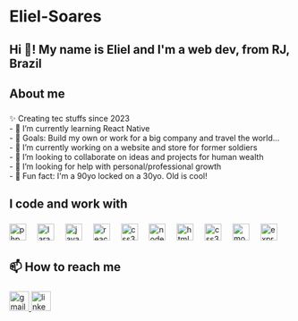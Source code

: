 # Eliel-Soares

<h2 align="left">Hi 👋! My name is Eliel and I'm a web dev, from RJ, Brazil</h2>

###

<h2 align="left">About me</h2>

###

<p align="left">✨ Creating tec stuffs since 2023<br>
- 🌱 I’m currently learning React Native<br>
- 🎯 Goals: Build my own or work for a big company and travel the world...<br>
- 🔭 I’m currently working on a website and store for former soldiers<br>
- 👯 I’m looking to collaborate on ideas and projects for human wealth<br>
- 🤔 I’m looking for help with personal/professional growth<br>
- 🎲 Fun fact: I'm a 90yo locked on a 30yo. Old is cool!</p>

###

<h2 align="left">I code and work with</h2>

###

<div align="left">
  <img src="https://cdn.jsdelivr.net/gh/devicons/devicon/icons/php/php-original.svg" height="30" alt="php logo"  />
  <img width="12" />
  <img src="https://cdn.jsdelivr.net/gh/devicons/devicon/icons/laravel/laravel-original.svg" height="30" alt="laravel logo"  />
  <img width="12" />
  <img src="https://cdn.jsdelivr.net/gh/devicons/devicon/icons/javascript/javascript-original.svg" height="30" alt="javascript logo"  />
  <img width="12" />
  <img src="https://cdn.jsdelivr.net/gh/devicons/devicon/icons/react/react-original.svg" height="30" alt="react logo"  />
  <img width="12" />
   <img src="https://cdn.jsdelivr.net/gh/devicons/devicon/icons/redux/redux-original.svg" height="30" alt="css3 logo"  />
  <img width="12" />
  <img src="https://cdn.jsdelivr.net/gh/devicons/devicon/icons/nodejs/nodejs-original.svg" height="30" alt="node logo"  />
  <img width="12" />
  <img src="https://cdn.jsdelivr.net/gh/devicons/devicon/icons/html5/html5-original.svg" height="30" alt="html5 logo"  />
  <img width="12" />
  <img src="https://cdn.jsdelivr.net/gh/devicons/devicon/icons/css3/css3-original.svg" height="30" alt="css3 logo"  />
  <img width="12" />
  <img src="https://cdn.jsdelivr.net/gh/devicons/devicon/icons/mongodb/mongodb-original.svg" height="30" alt="mongodb logo"  />
  <img width="12" />
  <img src="https://cdn.jsdelivr.net/gh/devicons/devicon/icons/express/express-original.svg" height="30" alt="express logo"  />
  <img width="12" />
</div>

###

<h2 align="left">📫 How to reach me</h2>

###


<div align="left">
  <a href="mailto:epstere@gmail.com?subject=Saudação%20Profissional&body=Prezado%20(a)%20Sr.%20(a),%0A%0AEspero%20que%20este%20email%20lhe%20encontre%20bem.%0A%0A[Adicione%20aqui%20o%20corpo%20da%20mensagem.]%0A%0AAtenciosamente,%0A[Seu%20Nome]" target="_blank">
    <img src="https://img.shields.io/static/v1?message=Gmail&logo=gmail&label=&color=D14836&logoColor=white&labelColor=&style=for-the-badge" height="35" alt="gmail logo"  />
  </a>
<a href="https://www.linkedin.com/in/eliel-psoares/" target="_blank">
    <img src="https://img.shields.io/static/v1?message=LinkedIn&logo=linkedin&label=&color=0077B5&logoColor=white&labelColor=&style=for-the-badge" height="35" alt="linkedin logo"  />
  </a>
</div>
